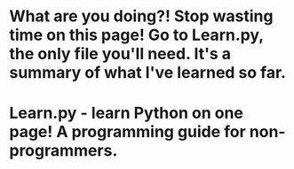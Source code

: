 # What are you doing?! Stop wasting time on this page! Go to Learn.py, the only file you'll need. It's a summary of what I've learned so far. 
# Learn.py - learn Python on one page! A programming guide for non-programmers.

